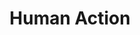 ---
layout: books
title: Human Action
subtitle: 
essential: 
categories: ['economics']
authors: ['Ludwig von Mises']
authors_twitter: ['']
excerpt: .
url: 
amazon_url: 
---